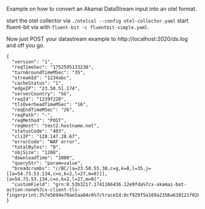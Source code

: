 Example on how to convert an Akamai DataStream input into an otel format.

start the otel collector via ```./otelcol --config otel-collector.yaml```
start fluent-bit via with ```fluent-bit -c fluentbit-simple.yaml```.

Now just POST your datastream example to http://localhost:2020/ds.log and off you go.

```
{
  "version": "1",
  "reqTimeSec": "1752595133238",
  "turnAroundTimeMSec": "35",
  "streamId": "1234abc",
  "cacheStatus": "1",
  "edgeIP": "23.50.51.174",
  "serverCountry": "SG",
  "reqId": "1239f220",
  "tlsOverheadTimeMSec": "16",
  "reqEndTimeMSec": "26",
  "reqPath": "-",
  "reqMethod": "POST",
  "reqHost": "test2.hostname.net",
  "statusCode": "403",
  "cliIP": "128.147.28.67",
  "errorCode": "WAF error",
  "totalBytes": "0",
  "objSize": "1208",
  "downloadTime": "1000",
  "queryStr": "param=value",
  "breadcrumbs": "//BC/[a=23.50.55.38,c=g,k=8,l=35,j=[[a=54.73.53.134,c=o,k=2,l=27,m=0]]],[a=54.73.53.134,c=o,k=2,l=27,m=0]",
  "customField": "grn:0.53b3217.1741166436.12e9fda%7cx-akamai-bot-action:none%7cx-client-tls-fingerprint:3%7e5694e70ae5aa84c6%7ctraceId:0cf929f5a169a2356a610121f0287519%7cspanId:388afca56b4bc214"
}
```

